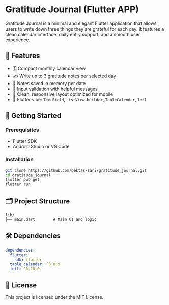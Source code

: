 # Gratitude Journal (Flutter APP)

Gratitude Journal is a minimal and elegant Flutter application that allows users to write down three things they are grateful for each day. 
It features a clean calendar interface, daily entry support, and a smooth user experience.

## 🌟 Features

* 🗓️ Compact monthly calendar view
* ✍️ Write up to 3 gratitude notes per selected day
* 💾 Notes saved in memory per date
* 🎯 Input validation with helpful messages
* 📱 Clean, responsive layout optimized for mobile
* 🎨 Flutter vibe: `TextField`, `ListView.builder`, `TableCalendar`, `Intl`

## 🚀 Getting Started

### Prerequisites

* Flutter SDK
* Android Studio or VS Code

### Installation

```bash
git clone https://github.com/bektas-sari/gratitude_journal.git
cd gratitude_journal
flutter pub get
flutter run
```

## 🗂️ Project Structure

```
lib/
├── main.dart        # Main UI and logic
```

## 🛠️ Dependencies

```yaml
dependencies:
  flutter:
    sdk: flutter
  table_calendar: ^3.0.9
  intl: ^0.18.0
```

## 📄 License

This project is licensed under the MIT License.

